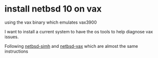 # install netbsd 10 on vax
using the vax binary which emulates vax3900

I want to install a current system to have the os tools to help diagnose vax issues.

Following [netbsd-simh](https://github.com/kernelzeroday/netbsd-simh)
and [netbsd-vax](https://www.netbsd.org/ports/vax/emulator-howto.html)
which are almost the same instructions


